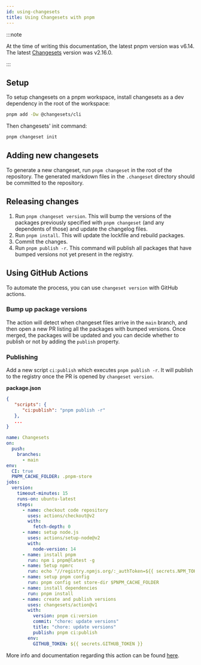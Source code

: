 ```yaml
---
id: using-changesets
title: Using Changesets with pnpm
---
```


:::note

At the time of writing this documentation, the latest pnpm version was
v6.14. The latest [Changesets](https://github.com/changesets/changesets) version was v2.16.0.

:::

## Setup

To setup changesets on a pnpm workspace, install changesets as a dev dependency
in the root of the workspace:

```sh
pnpm add -Dw @changesets/cli
```

Then changesets' init command:

```sh
pnpm changeset init
```

## Adding new changesets

To generate a new changeset, run `pnpm changeset` in the root of the repository.
The generated markdown files in the `.changeset` directory should be committed
to the repository.

## Releasing changes

1. Run `pnpm changeset version`. This will bump the versions of the packages
   previously specified with `pnpm changeset` (and any dependents of those) and
   update the changelog files.
2. Run `pnpm install`. This will update the lockfile and rebuild packages.
3. Commit the changes.
4. Run `pnpm publish -r`. This command will publish all packages that have
   bumped versions not yet present in the registry.

## Using GitHub Actions

To automate the process, you can use `changeset version` with GitHub actions.

### Bump up package versions

The action will detect when changeset files arrive in the `main` branch, and then open a new PR listing all the packages with bumped versions. Once merged, the packages will be updated and you can decide whether to publish or not by adding the `publish` property.

### Publishing

Add a new script `ci:publish` which executes `pnpm publish -r`. 
It will publish to the registry once the PR is opened by `changeset version`.

**package.json**
```json
{
   "scripts": {
      "ci:publish": "pnpm publish -r"
   },
   ...
}
```

```yaml
name: Changesets
on:
  push:
    branches:
      - main
env:
  CI: true
  PNPM_CACHE_FOLDER: .pnpm-store
jobs:
  version:
    timeout-minutes: 15
    runs-on: ubuntu-latest
    steps:
      - name: checkout code repository
        uses: actions/checkout@v2
        with:
          fetch-depth: 0
      - name: setup node.js
        uses: actions/setup-node@v2
        with:
          node-version: 14
      - name: install pnpm
        run: npm i pnpm@latest -g
      - name: Setup npmrc
        run: echo "//registry.npmjs.org/:_authToken=${{ secrets.NPM_TOKEN }}" > .npmrc
      - name: setup pnpm config
        run: pnpm config set store-dir $PNPM_CACHE_FOLDER
      - name: install dependencies
        run: pnpm install
      - name: create and publish versions
        uses: changesets/action@v1
        with:
          version: pnpm ci:version
          commit: "chore: update versions"
          title: "chore: update versions"
          publish: pnpm ci:publish
        env:
          GITHUB_TOKEN: ${{ secrets.GITHUB_TOKEN }}
```

More info and documentation regarding this action can be found
[here](https://github.com/changesets/action).
